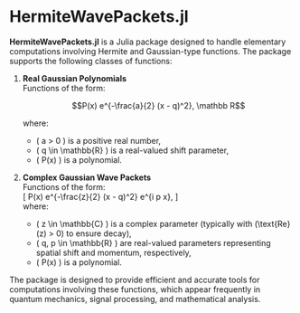 # HermiteWavePackets.jl

**HermiteWavePackets.jl** is a Julia package designed to handle elementary computations involving Hermite and Gaussian-type functions. The package supports the following classes of functions:

1. **Real Gaussian Polynomials**  
   Functions of the form:
   ```math
   P(x) e^{-\frac{a}{2} (x - q)^2}, \mathbb R
   ``` 
   where:
   - \( a > 0 \) is a positive real number,
   - \( q \in \mathbb{R} \) is a real-valued shift parameter,
   - \( P(x) \) is a polynomial.

2. **Complex Gaussian Wave Packets**  
   Functions of the form:  
   \[
   P(x) e^{-\frac{z}{2} (x - q)^2} e^{i p x},
   \]  
   where:
   - \( z \in \mathbb{C} \) is a complex parameter (typically with \(\text{Re}(z) > 0\) to ensure decay),
   - \( q, p \in \mathbb{R} \) are real-valued parameters representing spatial shift and momentum, respectively,
   - \( P(x) \) is a polynomial.

The package is designed to provide efficient and accurate tools for computations involving these functions, which appear frequently in quantum mechanics, signal processing, and mathematical analysis.
